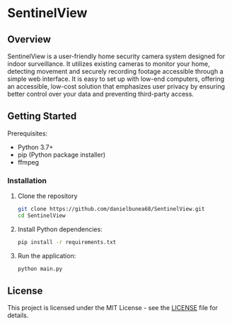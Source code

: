 # SentinelView

## Overview

SentinelView is a user-friendly home security camera system designed for indoor surveillance. 
It utilizes existing cameras to monitor your home, detecting movement and securely recording footage accessible through a simple web
interface.
It is easy to set up with low-end computers, offering an accessible, low-cost solution that emphasizes user privacy by ensuring better control over your data and preventing
third-party access.

## Getting Started

Prerequisites:

- Python 3.7+
- pip (Python package installer)
- ffmpeg

### Installation

1. Clone the repository
    ```bash
    git clone https://github.com/danielbunea68/SentinelView.git
    cd SentinelView
    ```

2. Install Python dependencies:
    ```bash 
    pip install -r requirements.txt
    ```

3. Run the application:
    ```bash
   python main.py
    ```

## License

This project is licensed under the MIT License - see the [LICENSE](LICENSE) file for details.
